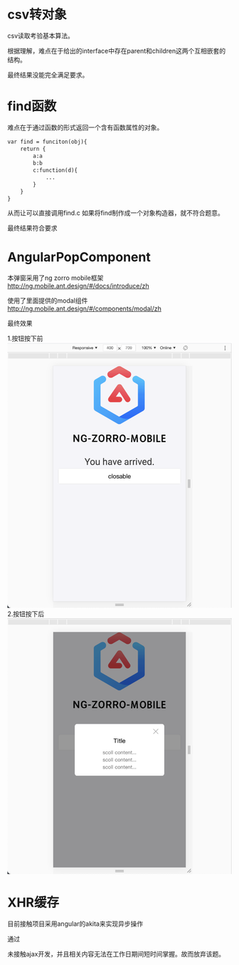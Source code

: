 # csv转对象
csv读取考验基本算法。

根据理解，难点在于给出的interface中存在parent和children这两个互相嵌套的结构。

最终结果没能完全满足要求。

# find函数
难点在于通过函数的形式返回一个含有函数属性的对象。
```
var find = funciton(obj){
    return {
        a:a
        b:b
        c:function(d){
            ...
        }
    }
}
```
从而让可以直接调用find.c
如果将find制作成一个对象构造器，就不符合题意。

最终结果符合要求



# AngularPopComponent
本弹窗采用了ng zorro mobile框架
http://ng.mobile.ant.design/#/docs/introduce/zh

使用了里面提供的modal组件
http://ng.mobile.ant.design/#/components/modal/zh

最终效果

1.按钮按下前
![avator](pic/按下前.png)
2.按钮按下后
![avator](pic/按下后.png)

# XHR缓存
目前接触项目采用angular的akita来实现异步操作

通过

未接触ajax开发，并且相关内容无法在工作日期间短时间掌握。故而放弃该题。


